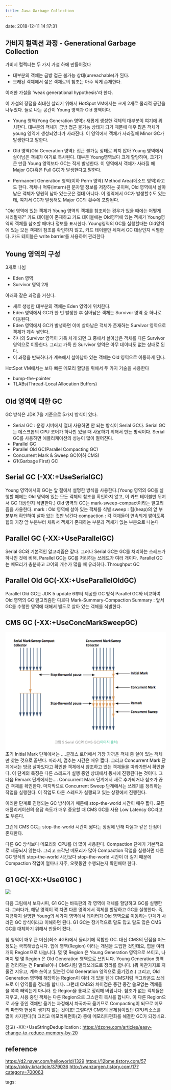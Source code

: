 ```yaml
---
title: Java Garbage Collection
---
```

date: 2018-12-11 14:17:31

## 가비지 컬렉션 과정 - Generational Garbage Collection
가비지 컬렉터는 두 가지 가설 하에 만들어졌다

- 대부분의 객체는 금방 접근 불가능 상태(unreachable)가 된다.
- 오래된 객체에서 젊은 객체로의 참조는 아주 적게 존재한다.

이러한 가설을 'weak generational hypothesis'라 한다.

이 가설의 장점을 최대한 살리기 위해서 HotSpot VM에서는 크게 2개로 물리적 공간을 나누었다. 
둘로 나눈 공간이 Young 영역과 Old 영역이다.

- Young 영역(Yong Generation 영역): 
새롭게 생성한 객체의 대부분이 여기에 위치한다.
대부분의 객체가 금방 접근 불가능 상태가 되기 때문에 매우 많은 객체가 young 영역에 
생성되었다가 사라진다.
이 영역에서 객체가 사라질때 Minor GC가 발생한다고 말한다.

- Old 영역(Old Generation 영역):
접근 불가능 상태로 되지 않아 Young 영역에서 살아남은 객체가 여기로 복사된다.
대부분 Young영역보다 크게 할당하며, 크기가 큰 만큼 Young 영역보다 GC는 적게 발생한다.
이 영역에서 객체가 사라질 때 Major GC(혹은 Full GC)가 발생한다고 말한다.

- Permanent Generation 영역(이하 Perm 영역)
Method Area(메소드 영역)라고도 한다.
객체나 억류(intern)된 문자열 정보를 저장하는 곳이며, Old 영역에서 살아남은 객체가 영원히 남아 있는곳은 절대 아니다.
이 영역에서 GC가 발생할수도 있는데, 여기서 GC가 발생해도 Major GC의 횟수에 포함된다.


"Old 영역에 있는 객체가 Young 영역의 객체를 참조하는 경우가 있을 때에는 어떻게 처리될까?"
카드 테이블이 존재하고 카드 테이블에는 Old영역에 있는 객체가 Young영역의 객체를 참조할 때마다 정보를 표시한다.
Young영역의 GC를 실행할때는 Old영역에 있는 모든 객체의 참조를 확인하지 않고, 카드 테이블만 뒤져서 GC 대상인지 식별한다.
카드 테이블은 write barrier를 사용하여 관리한다

## Young 영역의 구성
3개로 나뉨
- Eden 영역
- Survivor 영역 2개

아래와 같은 과정을 거친다.
- 새로 생성한 대부분의 객체는 Eden 영역에 위치한다.
- Eden 영역에서 GC가 한 번 발생한 후 살아남은 객체는 Survivor 영역 중 하나로 이동된다.
- Eden 영역에서 GC가 발생하면 이미 살아남은 객체가 존재하는 Survivor 영역으로 객체가 계속 쌓인다.
- 하나의 Survivor 영역이 가득 차게 되면 그 중에서 살아남은 객체를 다른 Survivor 영역으로 이동한다. 그리고 가득 찬 Survivor 영역은 아무 데이터도 없는 상태로 된다.
- 이 과정을 반복하다가 계속해서 살아남아 있는 객체는 Old 영역으로 이동하게 된다.

HotSpot VM에서는 보다 빠른 메모리 할당을 위해서 두 가지 기술을 사용한다
- bump-the-pointer
- TLABs(Thread-Local Allocation Buffers)

## Old 영역에 대한 GC
GC 방식은 JDK 7을 기준으로 5가지 방식이 있다.

- Serial GC :  운영 서버에서 절대 사용하면 안 되는 방식이 Serial GC다. Serial GC는 데스크톱의 CPU 코어가 하나만 있을 때 사용하기 위해서 만든 방식이다. Serial GC를 사용하면 애플리케이션의 성능이 많이 떨어진다.
- Parallel GC
- Parallel Old GC(Parallel Compacting GC)
- Concurrent Mark & Sweep GC(이하 CMS)
- G1(Garbage First) GC

## Serial GC (-XX:+UseSerialGC)
Young 영역에서의 GC는 앞 절에서 설명한 방식을 사용한다.(Young 영역의 GC를 실행할 때에는 Old 영역에 있는 모든 객체의 참조를 확인하지 않고, 이 카드 테이블만 뒤져서 GC 대상인지 식별한다.)
Old 영역의 GC는 mark-sweep-compact이라는 알고리즘을 사용한다.
mark : Old 영역에 살아 있는 객체를 식별
sweep : 힙(heap)의 앞 부분부터 확인하여 살아 있는 것만 남긴다
compaction : 각 객체들이 연속되게 쌓이도록 힙의 가장 앞 부분부터 채워서 객체가 존재하는 부분과 객체가 없는 부분으로 나눈다

## Parallel GC (-XX:+UseParallelGC)
Serial GC와 기본적인 알고리즘은 같다.
그러나 Serial GC는 GC를 처리하는 스레드가 하나인 것에 비해, Parallel GC는 GC를 처리하는 쓰레드가 여러 개이다.
Parallel GC는 메모리가 충분하고 코어의 개수가 많을 때 유리하다. 
Throughput GC

## Parallel Old GC(-XX:+UseParallelOldGC)
Parallel Old GC는 JDK 5 update 6부터 제공한 GC 방식
Parallel GC와 비교하여 Old 영역의 GC 알고리즘만 다르다
Mark-Summary-Compaction
Summary : 앞서 GC를 수행한 영역에 대해서 별도로 살아 있는 객체를 식별한다.

## CMS GC (-XX:+UseConcMarkSweepGC)
![](../images/cms_gc.jpeg)
초기 Initial Mark 단계에서는 ....클래스 로더에서 가장 가까운 객체 중 살아 있는 객체만 찾는 것으로 끝낸다. 
따라서, 멈추는 시간은 매우 짧다. 
그리고 Concurrent Mark 단계에서는 방금 살아있다고 확인한 객체에서 참조하고 있는 객체들을 따라가면서 확인한다. 
이 단계의 특징은 다른 스레드가 실행 중인 상태에서 동시에 진행된다는 것이다.
그 다음 Remark 단계에서는....  Concurrent Mark 단계에서 새로 추가되거나 참조가 끊긴 객체를 확인한다. 
마지막으로 Concurrent Sweep 단계에서는 쓰레기를 정리하는 작업을 실행한다. 
이 작업도 다른 스레드가 실행되고 있는 상황에서 진행한다.

이러한 단계로 진행되는 GC 방식이기 때문에 stop-the-world 시간이 매우 짧다. 
모든 애플리케이션의 응답 속도가 매우 중요할 때 CMS GC를 사용
Low Latency GC라고도 부른다.

그런데 CMS GC는 stop-the-world 시간이 짧다는 장점에 반해 다음과 같은 단점이 존재한다.

다른 GC 방식보다 메모리와 CPU를 더 많이 사용한다.
Compaction 단계가 기본적으로 제공되지 않는다.
그리고 조각난 메모리가 많아 Compaction 작업을 실행하면 다른 GC 방식의 stop-the-world 시간보다 stop-the-world 시간이 더 길기 때문에 
Compaction 작업이 얼마나 자주, 오랫동안 수행되는지 확인해야 한다.

## G1 GC(-XX:+UseG1GC )
![](../images/g1_gc.jpeg)

다음 그림에서 보다시피, G1 GC는 바둑판의 각 영역에 객체를 할당하고 GC를 실행한다. 
그러다가, 해당 영역이 꽉 차면 다른 영역에서 객체를 할당하고 GC를 실행한다.
즉, 지금까지 설명한 Young의 세가지 영역에서 데이터가 Old 영역으로 이동하는 단계가 사라진 GC 방식이라고 이해하면 된다. 
G1 GC는 장기적으로 말도 많고 탈도 많은 CMS GC를 대체하기 위해서 만들어 졌다.

힙 영역이 매우 큰 머신(최소 4GB)에서 돌리기에 적합한 GC.
대신 CMS의 단점을 어느 정도는 극복해냈습니다.
힙에 영역(Region) 이라는 개념을 도입한 것인데요, 힙을 여러 개의 Region으로 나눕니다.
몇 몇 Region 은 Young Generation 영역으로 쓰이고, 나머지 몇 몇 Region 은 Old Generation 영역으로 쓰입니다.
Young Generation 영역을 정리하는 건 Parallel이나 CMS처럼 멀티쓰레드로 정리를 합니다.
(뭐 마찬가지로 지울건 지우고, 계속 쓰이고 있는건 Old Generation 영역으로 옮기겠죠.)
그리고, Old Generation 영역에 해당하는 Region이 여러 개 있을 텐데 CMS처럼 백그라운드 쓰레드로 이 영역들을 정리를 합니다.
그런데 CMS와 차이점은 중간 중간 쓸모없는 객체들을 쏙쏙 빼먹는게 아니라.
한 Region을 통째로 정리해 버립니다.
참조가 없는 객체들은 지우고, 사용 중인 객체는 다른 Region으로 고스란히 복사를 합니다.
이 다른 Region으로 사용 중인 객체만 옮기는 과정에서 차곡차곡 옮기므로 Compacting이 되므로 메모리 파편화 현상이 생기지 않는 것이죠!
그렇다면 CMS의 문제점이었던 CPU리소스를 많이 차지한다(1) 그리고 메모리파편화(2) 중에 메모리파편화를 해결한 GC가 되겠네요.

참고) -XX:+UseStringDeduplication : https://dzone.com/articles/easy-change-to-reduce-memory-by-20


## reference
https://d2.naver.com/helloworld/1329
https://12bme.tistory.com/57
https://okky.kr/article/379036
http://wanzargen.tistory.com/17?category=700063

tags:

